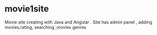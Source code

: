 # movie1site
Movie site creating  with Java and Angular . Site has admin panel , adding movies,rating, searching ,movies genres
